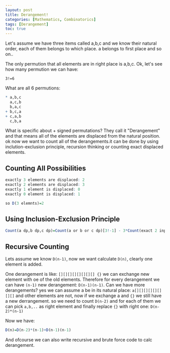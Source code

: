```yaml
---
layout: post
title: Derangement!
categories: [Mathematics, Combinatorics]
tags: [Derangement]  
toc: true
---
```


Let's assume we have three items called a,b,c and we know their natural order, each of them belongs to which place. a belongs to first place and so on..  

The only permution that all elements are in right place is a,b,c. Ok, let's see how many permution we can have:

`3!=6 `

What are all 6 permutions:
```r
* a,b,c
  a,c,b
  b,a,c
+ b,c,a
+ c,a,b
  c,b,a
```

What is specific about + signed permutations? 
They call it "Derangement" and that means all of the elements are displaced from the natural position.
ok now we want to count all of the derangements.it can be done by using inclution-exclusion principle, recursion thinking or counting exact displaced elements.

## Counting All Possibilities

```r
exactly 3 elements are displaced: 2
exactly 2 elements are displaced: 3
exactly 1 element is displaced: 0
exactly 0 element is displaced: 1

so D(3 elemnts)=2
```

## Using Inclusion-Exclusion Principle
```r
Count(a dp,b dp,c dp)=Count(a or b or c dp)[3!-1] - 3*Count(exact 2 inplace)[3*0]+Count(exact 1 inplace)[3]=2
```

## Recursive Counting

Lets assume we know `D(n-1)`, now we want calculate `D(n)`, clearly one element is added.

One derangement is like: `[][][][][][][][] {}` we can exchange new element with oe of the old elements. Therefore for every derangement we can have `(n-1)` new derangement: `D(n-1)(n-1)`. 
Can we have more derangements? yes we can assume a be in its natural place: `a[][][][][][][][]` and other elements are not, now if we exchange a and `{}` we still have a new derrangement. so we need to count `D(n-2)` and for each of them we can pick `a,b,..` as right element and finally replace `{}` with right one: `D(n-2)*(n-1)` 

Now we have: 
```r
D(n)=D(n-2)*(n-1)+D(n-1)(n-1)
```


And ofcourse we can also write recursive and brute force code to calc derangement.


